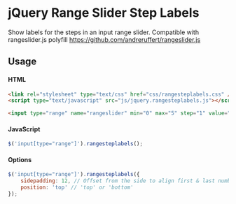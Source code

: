 jQuery Range Slider Step Labels
======================
Show labels for the steps in an input range slider. Compatible with rangeslider.js polyfill https://github.com/andreruffert/rangeslider.js

## Usage ##

#### HTML ####
```html
<link rel="stylesheet" type="text/css" href="css/rangesteplabels.css" />
<script type="text/javascript" src="js/jquery.rangesteplabels.js"></script>

<input type="range" name="rangeslider" min="0" max="5" step="1" value="0" />
```

#### JavaScript ####
```js
$('input[type="range"]').rangesteplabels();
```

#### Options ####
```js
$('input[type="range"]').rangesteplabels({
	sidepadding: 12, // Offset from the side to align first & last number
	position: 'top' // 'top' or 'bottom'
});
```